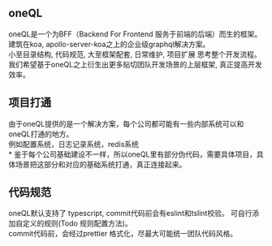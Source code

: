 oneQL
-----

oneQL是一个为BFF（Backend For Frontend 服务于前端的后端）而生的框架。 <br/>
建筑在koa, apollo-server-koa之上的企业级graphql解决方案。<br />
小至目录结构, 代码规范, 大至框架配套, 日常维护, 项目扩展 思考整个开发流程。<br />
我们希望基于oneQL之上衍生出更多贴切团队开发场景的上层框架, 真正提高开发效率。 


项目打通
-----

由于oneQL提供的是一个解决方案，每个公司都可能有一些内部系统可以和oneQL打通的地方。<br/>
例如配置系统，日志记录系统，redis系统 <br/>
\* 鉴于每个公司基础建设不一样，所以oneQL里有部分伪代码，需要具体项目，具体场景把这部分和对应的基础系统打通，真正连接起来。

代码规范
----

oneQL默认支持了 typescript, commit代码前会有eslint和tslint校验。
可自行添加自定义的规则(Todo 规则配置方法)。<br />
commit代码前，会经过prettier 格式化，尽最大可能统一团队代码风格。
